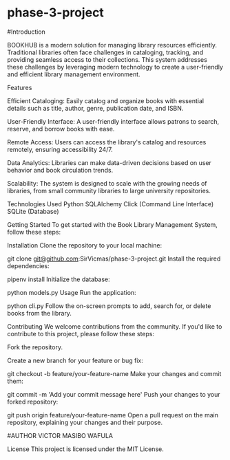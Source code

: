 # phase-3-project
#Introduction

BOOKHUB is a modern solution for managing library resources efficiently. Traditional libraries often face challenges in cataloging, tracking, and providing seamless access to their collections. This system addresses these challenges by leveraging modern technology to create a user-friendly and efficient library management environment.



Features

Efficient Cataloging: Easily catalog and organize books with essential details such as title, author, genre, publication date, and ISBN.

User-Friendly Interface: A user-friendly interface allows patrons to search, reserve, and borrow books with ease.

Remote Access: Users can access the library's catalog and resources remotely, ensuring accessibility 24/7.

Data Analytics: Libraries can make data-driven decisions based on user behavior and book circulation trends.

Scalability: The system is designed to scale with the growing needs of libraries, from small community libraries to large university repositories.

Technologies Used
Python
SQLAlchemy
Click (Command Line Interface)
SQLite (Database)


Getting Started
To get started with the Book Library Management System, follow these steps:

Installation
Clone the repository to your local machine:


git clone git@github.com:SirVicmas/phase-3-project.git
Install the required dependencies:


pipenv install 
Initialize the database:


python models.py
Usage
Run the application:


python cli.py
Follow the on-screen prompts to add, search for, or delete books from the library.

Contributing
We welcome contributions from the community. If you'd like to contribute to this project, please follow these steps:

Fork the repository.

Create a new branch for your feature or bug fix:


git checkout -b feature/your-feature-name
Make your changes and commit them:


git commit -m 'Add your commit message here'
Push your changes to your forked repository:

git push origin feature/your-feature-name
Open a pull request on the main repository, explaining your changes and their purpose.

#AUTHOR
VICTOR MASIBO WAFULA

License
This project is licensed under the MIT License.


